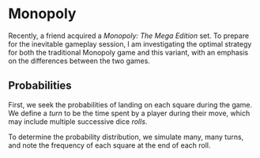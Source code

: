 <!-- README.md -->
<!-- Copyright (c) 2024 Ishan Pranav -->
<!-- Licensed under the MIT license. -->

# Monopoly

Recently, a friend acquired a _Monopoly: The Mega Edition_ set. To prepare for
the inevitable gameplay session, I am investigating the optimal strategy for
both the traditional Monopoly game and this variant, with an emphasis on the
differences between the two games.

## Probabilities

First, we seek the probabilities of landing on each square during the game. We
define a _turn_ to be the time spent by a player during their move, which may
include multiple successive dice _rolls_.

To determine the probability distribution, we simulate many, many turns, and
note the frequency of each square at the end of each roll.
